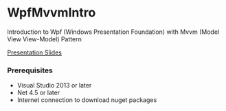 # WpfMvvmIntro
Introduction to Wpf (Windows Presentation Foundation) with Mvvm (Model View View-Model) Pattern

[Presentation Slides](https://drive.google.com/file/d/0B48YCRX_Ir9Aa2ZjMGZ3dUoyUVU/view?usp=sharing)

### Prerequisites 
* Visual Studio 2013 or later
* Net 4.5 or later
* Internet connection to download nuget packages
